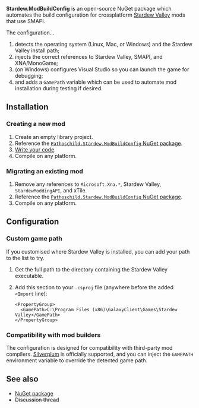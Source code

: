 ﻿**Stardew.ModBuildConfig** is an open-source NuGet package which automates the build configuration
for crossplatform [Stardew Valley](http://stardewvalley.net/) mods that use SMAPI.

The configuration...

1. detects the operating system (Linux, Mac, or Windows) and the Stardew Valley install path;
2. injects the correct references to Stardew Valley, SMAPI, and XNA/MonoGame;
3. (on Windows) configures Visual Studio so you can launch the game for debugging;
4. and adds a `GamePath` variable which can be used to automate mod installation during testing
   if desired.

## Installation
### Creating a new mod
1. Create an empty library project.
2. Reference the [`Pathoschild.Stardew.ModBuildConfig` NuGet package](https://www.nuget.org/packages/Pathoschild.Stardew.ModdingBuildConfig).
3. [Write your code](http://canimod.com/guides/creating-a-smapi-mod).
4. Compile on any platform.

### Migrating an existing mod
1. Remove any references to `Microsoft.Xna.*`, Stardew Valley, `StardewModdingAPI`, and xTile.
2. Reference the [`Pathoschild.Stardew.ModBuildConfig` NuGet package](https://www.nuget.org/packages/Pathoschild.Stardew.ModdingBuildConfig).
3. Compile on any platform.

## Configuration
### Custom game path
If you customised where Stardew Valley is installed, you can add your path to the list to try.

1. Get the full path to the directory containing the Stardew Valley executable.
2. Add this section to your `.csproj` file (anywhere before the added `<Import` line):
   
   ```
   <PropertyGroup>
     <GamePath>C:\Program Files (x86)\GalaxyClient\Games\Stardew Valley</GamePath>
   </PropertyGroup>
   ```

### Compatibility with mod builders
The configuration is designed for compatibility with third-party mod compilers. [Silverplum](https://github.com/rumangerst/SilVerPLuM)
is officially supported, and you can inject the `GAMEPATH` environment variable to override the
detected game path.

## See also
* [NuGet package](https://www.nuget.org/packages/Pathoschild.Stardew.ModdingBuildConfig)
* <s>Discussion thread</s>